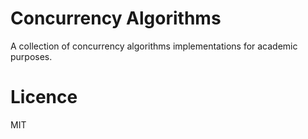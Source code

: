 # Concurrency Algorithms
A collection of concurrency algorithms implementations for academic purposes.

# Licence
MIT
